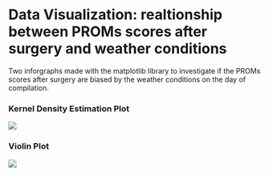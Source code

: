 # Data Visualization: realtionship between PROMs scores after surgery and weather conditions

Two inforgraphs made with the matplotlib library to investigate if the PROMs scores after surgery are biased by the weather conditions on the day of compilation.

### Kernel Density Estimation Plot
![](https://github.com/gianscuri/PROMs_Score_DataViz_Matplotlib/raw/main/Viz_KDEPlot.png)

### Violin Plot
![](https://github.com/gianscuri/PROMs_Score_DataViz_Matplotlib/raw/main/Viz_ViolinPlot.png)